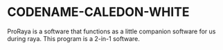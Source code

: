 # CODENAME-CALEDON-WHITE
ProRaya is a software that functions as a little companion software for us during raya. This program is a 2-in-1 software.
